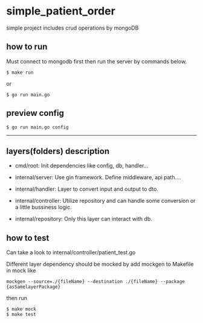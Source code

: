 # simple_patient_order
simple project includes crud operations by mongoDB


## how to run
Must connect to mongodb first then run the server by commands below.
```terminal
$ make run
```
or
```terminal
$ go run main.go
```

## preview config
```terminal
$ go run main.go config
```
---
## layers(folders) description
- cmd/root: Init dependencies like config, db, handler...

- internal/server: Use gin framework. Define middleware, api path....

- internal/handler: Layer to convert input and output to dto.

- internal/controller: Utilize repository and can handle some conversion or a little bussiness logic.

- internal/repository: Only this layer can interact with db.

## how to test
Can take a look to internal/controller/patient_test.go

Different layer dependency should be mocked by add mockgen to Makefile in mock like
```
mockgen --source=./{fileName} --destination ./{fileName} --package {asSamelayerPackage}
```
then run
```terminal
$ make mock
$ make test
```
